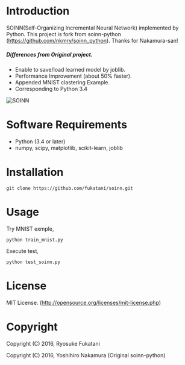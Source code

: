 Introduction
==============================
SOINN(Self-Organizing Incremental Neural Network) implemented by Python.
This project is fork from soinn-python (https://github.com/nkmry/soinn_python).
Thanks for Nakamura-san!

##### Differences from Original project.
* Enable to save/load learned model by joblib.
* Performance Improvement (about 50% faster).
* Appended MNIST clastering Example.
* Corresponding to Python 3.4

![SOINN](https://github.com/fukatani/soinn/blob/master/example.png)

Software Requirements
==============================
* Python (3.4 or later)
* numpy, scipy, matplotlib, scikit-learn, joblib

Installation
==============================

```
git clone https://github.com/fukatani/soinn.git
```


Usage
==============================
Try MNIST exmple,
```
python train_mnist.py
```

Execute test, 
```
python test_soinn.py
```

License
==============================

MIT License.
(http://opensource.org/licenses/mit-license.php)


Copyright
==============================

Copyright (C) 2016, Ryosuke Fukatani

Copyright (C) 2016, Yoshihiro Nakamura
(Original soinn-python)
